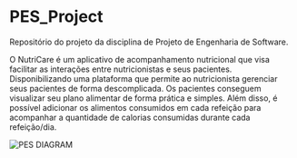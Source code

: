 # PES_Project
Repositório do projeto da disciplina de Projeto de Engenharia de Software.

O  NutriCare é um aplicativo de acompanhamento nutricional que visa facilitar as interações entre nutricionistas e seus pacientes. 
Disponibilizando uma plataforma que permite ao nutricionista gerenciar seus pacientes de forma descomplicada. 
Os pacientes conseguem visualizar seu plano alimentar de forma prática e simples. Além disso, é possível adicionar os alimentos consumidos em cada refeição para acompanhar a quantidade de calorias consumidas durante cada refeição/dia. 

![PES DIAGRAM](https://github.com/lumathias/PES_Project/assets/94621391/8ce573c2-ed20-4d8e-826b-2aa6ad417071)
